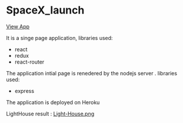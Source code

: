 # SpaceX_launch

[View App](https://spacex-launch-mythreyee.herokuapp.com/)


It is  a singe page application, libraries used:
- react
- redux
- react-router

The application intial page is renedered by the nodejs server . libraries used: 
- express

The application is deployed on  Heroku 

LightHouse result :
[Light-House.png](https://postimg.cc/kVhcGZPB)
